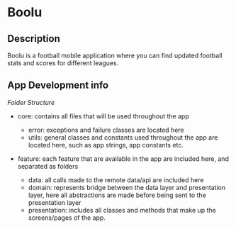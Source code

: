 # Boolu

## Description

Boolu is a football mobile application where you can find updated football stats and scores for different leagues.

## App Development info

_Folder Structure_

- core: contains all files that will be used throughout the app

  - error: exceptions and failure classes are located here
  - utils: general classes and constants used throughout the app are located here, such as app strings, app constants etc.

- feature: each feature that are available in the app are included here, and separated as folders
  - data: all calls made to the remote data/api are included here
  - domain: represents bridge between the data layer and presentation layer, here all abstractions are made before being sent to the presentation layer
  - presentation: includes all classes and methods that make up the screens/pages of the app.

